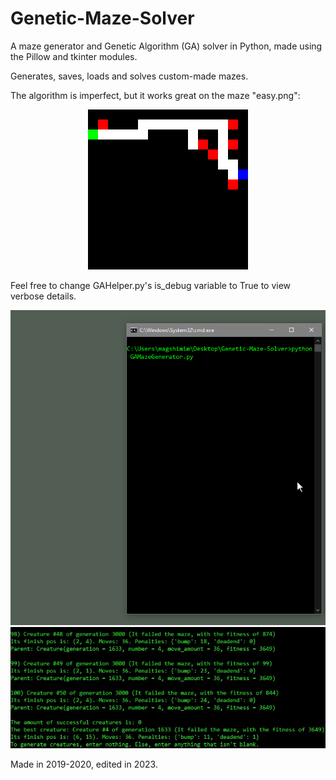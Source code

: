 # Genetic-Maze-Solver
A maze generator and Genetic Algorithm (GA) solver in Python, made using the Pillow and tkinter modules.

Generates, saves, loads and solves custom-made mazes.

The algorithm is imperfect, but it works great on the maze "easy.png":

<p align=center>
  <img width=256 src="https://github.com/Ido-Waisbart/Genetic-Maze-Solver/blob/main/Press/easy_maze.png"/>
</p>

Feel free to change GAHelper.py's is_debug variable to True to view verbose details.

![GA Maze Generator GIF]
![GA Maze Solver Snapshot]

Made in 2019-2020, edited in 2023.

[GA Maze Generator GIF]: https://github.com/Ido-Waisbart/Genetic-Maze-Solver/blob/main/Press/GA%20Maze%20Generator%20Demo.gif
[GA Maze Solver Snapshot]: https://github.com/Ido-Waisbart/Genetic-Maze-Solver/blob/main/Press/GA%20Maze%20Solver.jpg
[Example Maze]: https://github.com/Ido-Waisbart/Genetic-Maze-Solver/blob/main/Press/easy_maze.png
